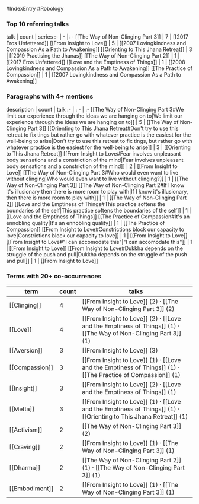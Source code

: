 #IndexEntry #Robology

### Top 10 referring talks
talk | count | series
:- | - |: -
[[The Way of Non-Clinging Part 3]] | 7 | [[2017 Eros Unfettered]]
[[From Insight to Love]] | 5 | [[2007 Lovingkindness and Compassion As a Path to Awakening]]
[[Orienting to This Jhana Retreat]] | 3 | [[2019 Practising the Jhanas]]
[[The Way of Non-Clinging Part 2]] | 1 | [[2017 Eros Unfettered]]
[[Love and the Emptiness of Things]] | 1 | [[2008 Lovingkindness and Compassion As a Path to Awakening]]
[[The Practice of Compassion]] | 1 | [[2007 Lovingkindness and Compassion As a Path to Awakening]]

### Paragraphs with 4+ mentions
description | count | talk
:- | : - | :-
[[The Way of Non-Clinging Part 3#We limit our experience through the ideas we are hanging on to\|We limit our experience through the ideas we are hanging on to]] | 5 | [[The Way of Non-Clinging Part 3]]
[[Orienting to This Jhana Retreat#Don't try to use this retreat to fix tings but rather go with whatever practice is the easiest for the well-being to arise\|Don't try to use this retreat to fix tings, but rather go with whatever practice is the easiest for the well-being to arise]] | 3 | [[Orienting to This Jhana Retreat]]
[[From Insight to Love#Fear involves unpleasant body sensations and a constriction of the mind\|Fear involves unpleasant body sensations and a constriction of the mind]] | 2 | [[From Insight to Love]]
[[The Way of Non-Clinging Part 3#Who would even want to live without clinging\|Who would even want to live without clinging?]] | 1 | [[The Way of Non-Clinging Part 3]]
[[The Way of Non-Clinging Part 2#If I know it's illusionary then there is more room to play with\|If I know it's illusionary, then there is more room to play with]] | 1 | [[The Way of Non-Clinging Part 2]]
[[Love and the Emptiness of Things#This practice softens the boundaries of the self\|This practice softens the boundaries of the self]] | 1 | [[Love and the Emptiness of Things]]
[[The Practice of Compassion#It's an ennobling quality\|It's an ennobling quality]] | 1 | [[The Practice of Compassion]]
[[From Insight to Love#Constrictions block our capacity to love\|Constrictions block our capacity to love]] | 1 | [[From Insight to Love]]
[[From Insight to Love#"I can accomodate this"\|"I can accomodate this"]] | 1 | [[From Insight to Love]]
[[From Insight to Love#Dukkha depends on the struggle of the push and pull\|Dukkha depends on the struggle of the push and pull]] | 1 | [[From Insight to Love]]

### Terms with 20+ co-occurrences
term | count | talks
-|-|-
[[Clinging]] | 4 | <span class="counts">[[From Insight to Love]] (2) · [[The Way of Non-Clinging Part 3]] (2)</span> 
[[Love]] | 4 | <span class="counts">[[From Insight to Love]] (2) · [[Love and the Emptiness of Things]] (1) · [[The Way of Non-Clinging Part 3]] (1)</span> 
[[Aversion]] | 3 | <span class="counts">[[From Insight to Love]] (3)</span> 
[[Compassion]] | 3 | <span class="counts">[[From Insight to Love]] (1) · [[Love and the Emptiness of Things]] (1) · [[The Practice of Compassion]] (1)</span> 
[[Insight]] | 3 | <span class="counts">[[From Insight to Love]] (2) · [[Love and the Emptiness of Things]] (1)</span> 
[[Metta]] | 3 | <span class="counts">[[From Insight to Love]] (1) · [[Love and the Emptiness of Things]] (1) · [[Orienting to This Jhana Retreat]] (1)</span> 
[[Activism]] | 2 | <span class="counts">[[The Way of Non-Clinging Part 3]] (2)</span> 
[[Craving]] | 2 | <span class="counts">[[From Insight to Love]] (1) · [[The Way of Non-Clinging Part 3]] (1)</span> 
[[Dharma]] | 2 | <span class="counts">[[The Way of Non-Clinging Part 2]] (1) · [[The Way of Non-Clinging Part 3]] (1)</span> 
[[Embodiment]] | 2 | <span class="counts">[[From Insight to Love]] (1) · [[The Way of Non-Clinging Part 3]] (1)</span> 

